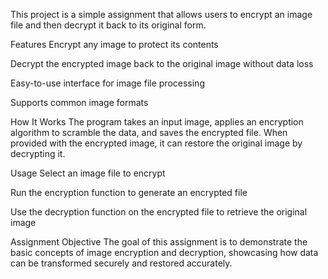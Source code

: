 This project is a simple assignment that allows users to encrypt an image file and then decrypt it back to its original form.

Features
Encrypt any image to protect its contents

Decrypt the encrypted image back to the original image without data loss

Easy-to-use interface for image file processing

Supports common image formats

How It Works
The program takes an input image, applies an encryption algorithm to scramble the data, and saves the encrypted file. When provided with the encrypted image, it can restore the original image by decrypting it.

Usage
Select an image file to encrypt

Run the encryption function to generate an encrypted file

Use the decryption function on the encrypted file to retrieve the original image

Assignment Objective
The goal of this assignment is to demonstrate the basic concepts of image encryption and decryption, showcasing how data can be transformed securely and restored accurately.
